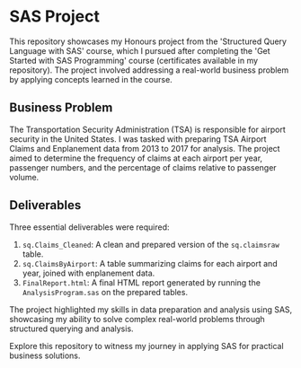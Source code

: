 # SAS Project

This repository showcases my Honours project from the 'Structured Query Language with SAS' course, which I pursued after completing the 'Get Started with SAS Programming' course (certificates available in my repository). The project involved addressing a real-world business problem by applying concepts learned in the course.

## Business Problem

The Transportation Security Administration (TSA) is responsible for airport security in the United States. I was tasked with preparing TSA Airport Claims and Enplanement data from 2013 to 2017 for analysis. The project aimed to determine the frequency of claims at each airport per year, passenger numbers, and the percentage of claims relative to passenger volume.

## Deliverables

Three essential deliverables were required:

1. `sq.Claims_Cleaned`: A clean and prepared version of the `sq.claimsraw` table.
2. `sq.ClaimsByAirport`: A table summarizing claims for each airport and year, joined with enplanement data.
3. `FinalReport.html`: A final HTML report generated by running the `AnalysisProgram.sas` on the prepared tables.

The project highlighted my skills in data preparation and analysis using SAS, showcasing my ability to solve complex real-world problems through structured querying and analysis.

Explore this repository to witness my journey in applying SAS for practical business solutions.
